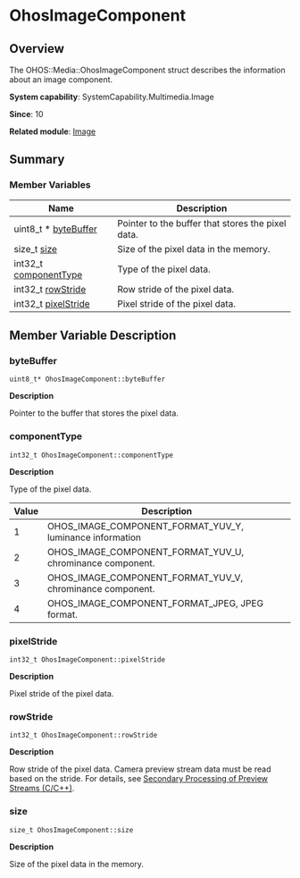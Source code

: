 # OhosImageComponent


## Overview

The OHOS::Media::OhosImageComponent struct describes the information about an image component.

**System capability**: SystemCapability.Multimedia.Image

**Since**: 10

**Related module**: [Image](image.md)


## Summary


### Member Variables

| Name| Description| 
| -------- | -------- |
| uint8_t \* [byteBuffer](#bytebuffer) | Pointer to the buffer that stores the pixel data.|
| size_t [size](#size) | Size of the pixel data in the memory.|
| int32_t [componentType](#componenttype) | Type of the pixel data.|
| int32_t [rowStride](#rowstride) | Row stride of the pixel data.|
| int32_t [pixelStride](#pixelstride) | Pixel stride of the pixel data.|


## Member Variable Description


### byteBuffer

```
uint8_t* OhosImageComponent::byteBuffer
```

**Description**

Pointer to the buffer that stores the pixel data.


### componentType

```
int32_t OhosImageComponent::componentType
```

**Description**

Type of the pixel data.

| Value| Description|
| ------ | ----------------------- |
| 1 | OHOS_IMAGE_COMPONENT_FORMAT_YUV_Y, luminance information|
| 2 | OHOS_IMAGE_COMPONENT_FORMAT_YUV_U, chrominance component.|
| 3 | OHOS_IMAGE_COMPONENT_FORMAT_YUV_V, chrominance component.|
| 4 | OHOS_IMAGE_COMPONENT_FORMAT_JPEG, JPEG format.|

### pixelStride

```
int32_t OhosImageComponent::pixelStride
```

**Description**

Pixel stride of the pixel data.


### rowStride

```
int32_t OhosImageComponent::rowStride
```

**Description**

Row stride of the pixel data. Camera preview stream data must be read based on the stride. For details, see [Secondary Processing of Preview Streams (C/C++)](../../media/camera/native-camera-preview-imageReceiver.md).


### size

```
size_t OhosImageComponent::size
```

**Description**

Size of the pixel data in the memory.
